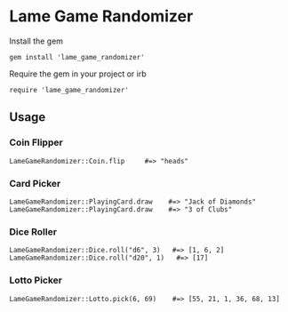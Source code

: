 # Lame Game Randomizer
Install the gem
```
gem install 'lame_game_randomizer'
```

Require the gem in your project or irb
```
require 'lame_game_randomizer'
```

## Usage

### Coin Flipper
```
LameGameRandomizer::Coin.flip     #=> "heads"
```

### Card Picker
```
LameGameRandomizer::PlayingCard.draw    #=> "Jack of Diamonds"
LameGameRandomizer::PlayingCard.draw    #=> "3 of Clubs"
```

### Dice Roller
```
LameGameRandomizer::Dice.roll("d6", 3)   #=> [1, 6, 2]
LameGameRandomizer::Dice.roll("d20", 1)   #=> [17]
```

### Lotto Picker
```
LameGameRandomizer::Lotto.pick(6, 69)    #=> [55, 21, 1, 36, 68, 13]
```